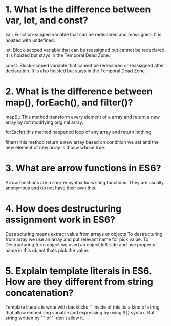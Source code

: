 # 1. What is the difference between var, let, and const?

var: Function-scoped variable that can be redeclared and reassigned. It is hoisted with undefined.

let: Block-scoped variable that can be reassigned but cannot be redeclared. It is hoisted but stays in the Temporal Dead Zone.

const: Block-scoped variable that cannot be redeclared or reassigned after declaration. It is also hoisted but stays in the Temporal Dead Zone.
# 2. What is the difference between map(), forEach(), and filter()?

map().: This method transform every element of a array and return a new array by not modifying original array.

forEach() this method happened loop of any array and return nothing

filter() this method return a new array based on condition we set and the new element of new array is thosw whose true.
# 3. What are arrow functions in ES6?

Arrow functions are a shorter syntax for writing functions. They are usually anonymous and do not have their own this.
# 4. How does destructuring assignment work in ES6?

Destructuring means extract value from arrays or objects To destructuring from array we use an array and put relevant name for pick value. To Destructuring form object we used an object left side and use property name in this object thats pick the value.
# 5. Explain template literals in ES6. How are they different from string concatenation?

Template literals is write with backticks `` inside of this its a kind of string that allow embedding variable and expressing by using ${} syntax. But string written by "" of '' don't allow it.
